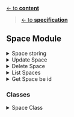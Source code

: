 [<- to **content**](https://github.com/shardoc/shardoc.github.io)
> [<- to **specification**](https://github.com/shardoc/shardoc.github.io/blob/dev/pages/specification.md)
## Space Module


<details>
  <summary>Space storing</summary>

### Endpoints
We expose one endpoint for Space storing. Any user could create own space and invite any other user.

#### 1. Create Space
   * Path: */space/create*
   * Http method: *POST*
   * Body type: *JSON*
   * Body example: *{"title":"Lviv group", "visibility":"searchable", "accessibility":"public"}*
   * Response type: JSON
   * Response example: 
      * success: *{ "status" : "success", "body" : {"id" : "l93k7df8"} }*
      * failed: *{ "status" : "failed", "error":"title should be unque"}*
	  
</details>

<details>
  <summary>Update Space</summary>

### Endpoints

We expose one endpoint for updating field on space

#### 3. Update Field
   * Path: */space/{spaceId}/update*
   * Http method: *POST*
   * PATH parameters: *spaceId* - value any valid id
   * Body type: *JSON*
   * Body example: *{"title":"Updated Title"}*
   * Response type: JSON
   * Response example: 
      * success: *{ "status" : "sucess" }
      * failed: *{ "status" : "failed", "error":"Cannot update field [title]" }*

#####	 Comments

* owner cannot extend *visibility*
* owner cannot change *accessibility*

</details>

  <details>
  <summary>Delete Space</summary>

### Endpoints

It's not possible to delete space. Space belongs to all space members
	
</details>
<details>
  <summary>List Spaces</summary>

### Endpoints
We expose one endpoint for Space storing. Any user could create own space and invite any other user.

#### 1. Create Space
   * Path: */space*
   * Http method: *GET*
   
   * Response type: JSON
   * Response example: 
      * success: *{ "status" : "success", "body" : [{"id" : "l93k7df8", "title" :"mySpace1"}, {"id" : "f93kvc7df8", "title" :"mySpace2"}]}*
      * failed: *{ "status" : "failed", "error":"unknown"}*
	  
</details>

<details>
  <summary>Get Space be id</summary>

### Endpoints
We expose one endpoint for Space storing. Any user could create own space and invite any other user.

#### 1. Create Space
   * Path: */space/spaceId*
   * Http method: *GET*
   * PATH parameters: *spaceId* - value any valid id
   * Response type: JSON
   * Response example: 
      * success: *{ "status" : "success", "body" : {"id" : "l93k7df8", "title" :"mySpace1"}}*
      * failed: *{ "status" : "failed", "error":"unknown"}*
	  
</details>

### Classes

   <details>
  <summary>Space Class</summary>
  
  * Purpose: keep document info structure and corresponding db methods
  * Fields:
    * id 
	* ownerId
	* title
	* visibility - possible values: *searchable* (space memebers could find document by keywords but content and attachment are not visible), *visible*  (space memebers have full access to document)
	* accessibility - possible values: *public* (anybody could join space), *private* - (only invited user could join space)
    * createTime
    * updateTime
  * Methods:
    * findById
	* findAll
    * update
    * insert
    * delete

    </details>
	

	

